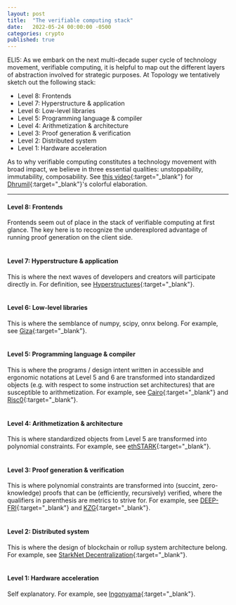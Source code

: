 ```yaml
---
layout: post
title:  "The verifiable computing stack"
date:   2022-05-24 00:00:00 -0500
categories: crypto
published: true
---
```


ELI5: As we embark on the next multi-decade super cycle of technology movement, verifiable computing, it is helpful to map out the different layers of abstraction involved for strategic purposes. At Topology we tentatively sketch out the following stack:
- Level 8: Frontends
- Level 7: Hyperstructure & application
- Level 6: Low-level libraries
- Level 5: Programming language & compiler
- Level 4: Arithmetization & architecture
- Level 3: Proof generation & verification
- Level 2: Distributed system
- Level 1: Hardware acceleration

As to why verifiable computing constitutes a technology movement with broad impact, we believe in three essential qualities: unstoppability, immutability, composability. See [this video](https://www.starknet.house/dhrumil-fellows){:target="_blank"} for [Dhrumil](https://twitter.com/wandcrafting){:target="_blank"}'s colorful elaboration.

---

#### Level 8: Frontends
Frontends seem out of place in the stack of verifiable computing at first glance. The key here is to recognize the underexplored advantage of running proof generation on the client side.
<br/><br/>

#### Level 7: Hyperstructure & application
This is where the next waves of developers and creators will participate directly in. For definition, see [Hyperstructures](https://jacob.energy/hyperstructures.html){:target="_blank"}.
<br/><br/>

#### Level 6: Low-level libraries
This is where the semblance of numpy, scipy, onnx belong. For example, see [Giza](https://twitter.com/gizatechxyz){:target="_blank"}.
<br/><br/>

#### Level 5: Programming language & compiler
This is where the programs / design intent written in accessible and ergonomic notations at Level 5 and 6 are transformed into standardized objects (e.g. with respect to some instruction set architectures) that are susceptible to arithmetization. For example, see [Cairo](https://eprint.iacr.org/2021/1063.pdf){:target="_blank"} and [Risc0](https://github.com/risc0/risc0){:target="_blank"}.
<br/><br/>

#### Level 4: Arithmetization & architecture
This is where standardized objects from Level 5 are transformed into polynomial constraints. For example, see [ethSTARK](https://eprint.iacr.org/2021/582.pdf){:target="_blank"}.
<br/><br/>

#### Level 3: Proof generation & verification
This is where polynomial constraints are transformed into (succint, zero-knowledge) proofs that can be (efficiently, recursively) verified, where the qualifiers in parenthesis are metrics to strive for. For example, see [DEEP-FRI](https://arxiv.org/pdf/1903.12243.pdf){:target="_blank"} and [KZG](https://www.iacr.org/archive/asiacrypt2010/6477178/6477178.pdf){:target="_blank"}.
<br/><br/>

#### Level 2: Distributed system
This is where the design of blockchain or rollup system architecture belong. For example, see [StarkNet Decentralization](https://community.starknet.io/t/starknet-decentralization-tendermint-based-suggestion/998){:target="_blank"}.
<br/><br/>

#### Level 1: Hardware acceleration
Self explanatory. For example, see [Ingonyama](https://www.ingonyama.com/){:target="_blank"}.